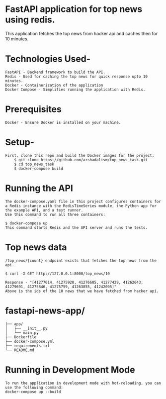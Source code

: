 # FastAPI application for top news using redis.

This application fetches the top news from hacker api and caches then for 10 minutes.

# Technologies Used-
    FastAPI - Backend framework to build the API.
    Redis - Used for caching the top news for quick response upto 10 minutes.
    Docker - Containerization of the application
    Docker Compose - Simplifies running the application with Redis.

# Prerequisites
    Docker - Ensure Docker is installed on your machine.

# Setup-
    First, clone this repo and build the Docker images for the project:
        $ git clone https://github.com/arshadalism/top_news_task.git
        $ cd top_news_task
        $ docker-compose build


# Running the API

    The docker-compose.yaml file in this project configures containers for a Redis instance with the RedisTimeSeries module, the Python app for the example API, and a test runner.
    Use this command to run all three containers:

    $ docker-compose up
    This command starts Redis and the API server and runs the tests.

# Top news data
    /top_news/{count} endpoint exists that fetches the top news from the api.

    $ curl -X GET http://127.0.0.1:8000/top_news/10

    Response - "[41277014, 41275920, 41276605, 41277429, 41262043, 41279691, 41275846, 41275759, 41263855, 41242095]"
    Above is the ids of the 10 news that we have fetched from hacker api.


# fastapi-news-app/
    ├── app/
    │   ├── __init__.py
    │   └── main.py
    ├── Dockerfile
    ├── docker-compose.yml
    ├── requirements.txt
    └── README.md


# Running in Development Mode
    To run the application in development mode with hot-reloading, you can use the following command:
    docker-compose up --build




